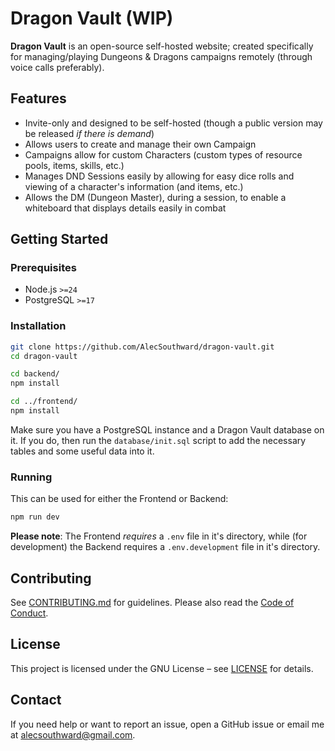# Dragon Vault (WIP)

**Dragon Vault** is an open-source self-hosted website; created
specifically for managing/playing Dungeons & Dragons campaigns remotely
(through voice calls preferably).

## Features

- Invite-only and designed to be self-hosted (though a public version may be released _if there is demand_)
- Allows users to create and manage their own Campaign
- Campaigns allow for custom Characters (custom types of resource pools, items, skills, etc.)
- Manages DND Sessions easily by allowing for easy dice rolls and viewing of a character's information (and items, etc.)
- Allows the DM (Dungeon Master), during a session, to enable a whiteboard that displays details easily in combat

## Getting Started

### Prerequisites

- Node.js `>=24`
- PostgreSQL `>=17`

### Installation

```bash
git clone https://github.com/AlecSouthward/dragon-vault.git
cd dragon-vault

cd backend/
npm install

cd ../frontend/
npm install
```

Make sure you have a PostgreSQL instance and a Dragon Vault database on it.
If you do, then run the `database/init.sql` script to add the necessary tables and some useful data into it.

### Running

This can be used for either the Frontend or Backend:

```bash
npm run dev
```

**Please note**: The Frontend _requires_ a `.env` file in it's directory, while (for development) the Backend requires a `.env.development` file in it's directory.

## Contributing

See [CONTRIBUTING.md](CONTRIBUTING.md) for guidelines.
Please also read the [Code of Conduct](CODE_OF_CONDUCT.md).

## License

This project is licensed under the GNU License – see [LICENSE](LICENSE) for details.

## Contact

If you need help or want to report an issue, open a GitHub issue or email me at [alecsouthward@gmail.com](mailto:alecsouthward@gmail.com).
